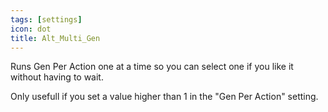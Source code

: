 ```yaml
---
tags: [settings]
icon: dot
title: Alt_Multi_Gen
---
```

Runs Gen Per Action one at a time so you can select one if you like it without having to wait.

Only usefull if you set a value higher than 1 in the "Gen Per Action" setting. 